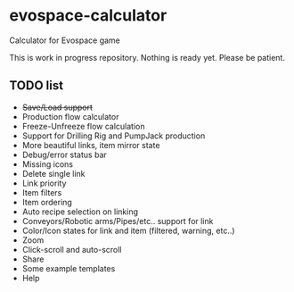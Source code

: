 # evospace-calculator
Calculator for Evospace game

This is work in progress repository. Nothing is ready yet. Please be patient.

## TODO list

- ~~Save/Load support~~
- Production flow calculator
- Freeze-Unfreeze flow calculation
- Support for Drilling Rig and PumpJack production
- More beautiful links, item mirror state
- Debug/error status bar
- Missing icons
- Delete single link
- Link priority
- Item filters
- Item ordering
- Auto recipe selection on linking
- Conveyors/Robotic arms/Pipes/etc.. support for link
- Color/Icon states for link and item (filtered, warning, etc..)
- Zoom
- Click-scroll and auto-scroll
- Share
- Some example templates
- Help
